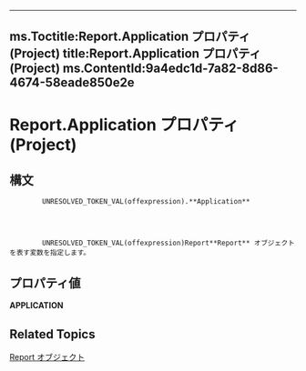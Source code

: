 
---
ms.Toctitle:Report.Application プロパティ (Project)
title:Report.Application プロパティ (Project)
ms.ContentId:9a4edc1d-7a82-8d86-4674-58eade850e2e
---
# Report.Application プロパティ (Project)





## 構文

            UNRESOLVED_TOKEN_VAL(offexpression).**Application**




            UNRESOLVED_TOKEN_VAL(offexpression)Report**Report** オブジェクトを表す変数を指定します。



## プロパティ値
**APPLICATION**



## Related Topics

[Report オブジェクト](38ef993e-e5cd-b451-06aa-41eb0e93450e.md)




